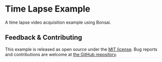 # Time Lapse Example

A time lapse video acquisition example using Bonsai.

## Feedback & Contributing

This example is released as open source under the [MIT license](https://licenses.nuget.org/MIT). Bug reports and contributions are welcome at [the GitHub repository](https://github.com/bonsai-rx/bonsai-examples).